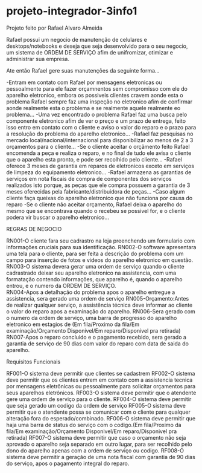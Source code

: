 # projeto-integrador-3info1
Projeto feito por Rafael Alvaro Almeida

Rafael possui um negocio de manutenção de celulares e desktops/notebooks e deseja que seja desenvolvido para o seu negocio, um sistema de ORDEM DE SERVIÇO afim de unifromizar, otimizar e administrar sua empresa.

Ate então Rafael gere suas manutenções da seguinte forma...

-Entram em contato com Rafael por mensagens eletronicas ou pessoalmente para ele fazer orçamnentos sem compromisso com ele do aparelho eletronico, embora os possiveis clientes cravem aonde esta o problema Rafael sempre faz uma inspeção no eletronico afim de confirmar aonde realmente esta o problema e se realmente aquele realmente eo problema...
-Uma vez encontrado o problema Rafael faz uma busca pelo componente eletronico afim de ver o preço e um prazo de entrega, feito isso entro em contato com o cliente e aviso o valor do reparo e o prazo para a resolução do problema do aparelho eletronico...
-Rafael faz pesquisas no mercado local/nacional/internacional para disponibilizar ao menos de 2 a 3 orçamentos para o cliente...
-Se  o cliente aceitar o orçãmento feito Rafael encomenda a peça e realiza o reparo, e no final de tudo ele avisa o cliente que o aparelho esta pronto, e pode ser recolhido pelo cliente...
-Rafael oferece 3 meses de garantia em reparos de eletronicos exceto em serviços de limpeza do equipamento eletronico...
-Rafael armazena as garantias de serviços em nota fiscais de compra de componentes dos serviços realizados isto porque, as peças que  ele compra possuem a garantia de 3 meses oferecidas pela fabricante/distribuidora de peças...
-Caso algum cliente faça queixas do aparelho eletronico que não funciona por causa do reparo
-Se o cliente não aceitar orçamento, Rafael deixa o aparelho do mesmo que se encontrava quando o recebeu se possivel for, e o cliente podera vir buscar o aparelho eletronico...

REGRAS DE NEGOCIO 


RN001-O cliente fara seu cadrastro na loja preenchendo um formulario com informações cruciais para sua identificação.
RN002-O software apresentara uma tela para o cliente, para ser feita a descrição do problema com um campo para inserção de fotos e videos do aparelho eletronico em questão.
RN003-O sistema devera gerar uma ordem de serviço quando o cliente cadrastrado deixar seu aparelho eletronico na assistencia, com uma formatação contendo informações, que aparelho é, quando o aparelho entrou, e o numero da ORDEM DE SERVIÇO.   
RN004-Apos a detalhação do problema apos o aparelho entregue a assistencia, sera gerado uma ordem de serviço
RN005-Orçamento:Antes de realizar qualquer serviço, a assistência técnica deve informar ao cliente o valor do reparo apos a examinação do aparelho.
RN006-Sera gerado com o numero da ordem de serviço, uma barra de progresso do aparelho eletronico em estagios de 
(Em fila/Proximo da fila/Em examinação/Orçamento Disponivel/Em reparo/Disponivel pra retirada)
RN007-Apos o reparo concluido e o pagamento recebido, sera gerado a garantia de serviço de 90 dias com valor do reparo com data de saida do aparelho.

Requisitos Funcionais

RF001-O sistema deve permitir que clientes se cadastrem 
RF002-O sistema deve permitir que os clientes entrem em contato com a assistencia tecnica por mensagens eletrônicas ou pessoalmente para solicitar orçamentos para seus aparelhos eletrônicos.
RF003-O sistema deve permitir que o atendente gere uma ordem de serviço para o cliente.
RF004-O sistema deve permitir que seja gerado um codigo da ordem de serviço
RF005-O sistema deve permitir que o atendente possa se comunicar com o cliente para qualquer alteração fora do esperado/combinado.
RF006-O sistema deve permitir que haja uma barra de status do serviço com o codigo.(Em fila/Proximo da fila/Em examinação/Orçamento Disponivel/Em reparo/Disponivel pra retirada)
RF007-O sistema deve permitir que caso o orçamento não seja aprovado o aparelho seja separado em outro lugar, para ser recolhido pelo dono do aparelho apenas com  a ordem de serviço ou codigo. 
RF008-O sistema deve permitir a geração de uma nota fiscal com garantia de 90 dias do serviço, apos o pagamento integral do reparo.







